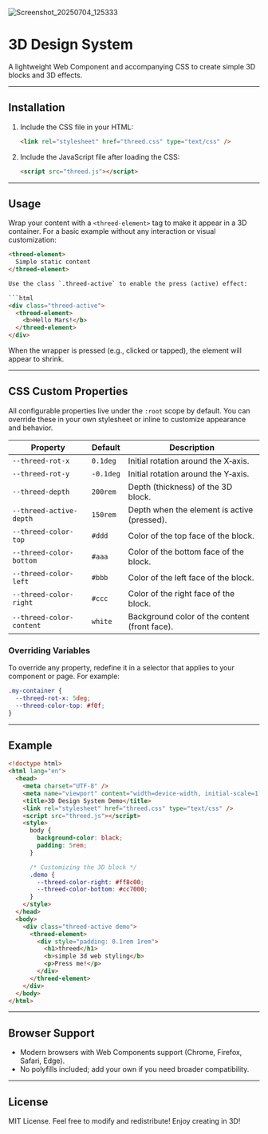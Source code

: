 ![Screenshot_20250704_125333](https://github.com/user-attachments/assets/748dc36f-d340-4e26-9311-6bc3a017d3e6)

# 3D Design System

A lightweight Web Component and accompanying CSS to create simple 3D blocks and 3D effects.

---

## Installation

1. Include the CSS file in your HTML:

   ```html
   <link rel="stylesheet" href="threed.css" type="text/css" />
   ```
2. Include the JavaScript file after loading the CSS:

   ```html
   <script src="threed.js"></script>
   ```

---

## Usage

Wrap your content with a `<threed-element>` tag to make it appear in a 3D container. For a basic example without any interaction or visual customization:

````html
<threed-element>
  Simple static content
</threed-element>

Use the class `.threed-active` to enable the press (active) effect:

```html
<div class="threed-active">
  <threed-element>
    <b>Hello Mars!</b>
  </threed-element>
</div>
````

When the wrapper is pressed (e.g., clicked or tapped), the element will appear to shrink.

---

## CSS Custom Properties

All configurable properties live under the `:root` scope by default. You can override these in your own stylesheet or inline to customize appearance and behavior.

| Property                 | Default   | Description                                   |
| ------------------------ | --------- | --------------------------------------------- |
| `--threed-rot-x`         | `0.1deg`  | Initial rotation around the X‑axis.           |
| `--threed-rot-y`         | `-0.1deg` | Initial rotation around the Y‑axis.           |
| `--threed-depth`         | `200rem`  | Depth (thickness) of the 3D block.            |
| `--threed-active-depth`  | `150rem`  | Depth when the element is active (pressed).   |
| `--threed-color-top`     | `#ddd`    | Color of the top face of the block.           |
| `--threed-color-bottom`  | `#aaa`    | Color of the bottom face of the block.        |
| `--threed-color-left`    | `#bbb`    | Color of the left face of the block.          |
| `--threed-color-right`   | `#ccc`    | Color of the right face of the block.         |
| `--threed-color-content` | `white`   | Background color of the content (front face). |

### Overriding Variables

To override any property, redefine it in a selector that applies to your component or page. For example:

```css
.my-container {
  --threed-rot-x: 5deg;
  --threed-color-top: #f0f;
}
```

---

## Example

```html
<!doctype html>
<html lang="en">
  <head>
    <meta charset="UTF-8" />
    <meta name="viewport" content="width=device-width, initial-scale=1.0" />
    <title>3D Design System Demo</title>
    <link rel="stylesheet" href="threed.css" type="text/css" />
    <script src="threed.js"></script>
    <style>
      body {
        background-color: black;
        padding: 5rem;
      }

      /* Customizing the 3D block */
      .demo {
        --threed-color-right: #ff8c00;
        --threed-color-bottom: #cc7000;
      }
    </style>
  </head>
  <body>
    <div class="threed-active demo">
      <threed-element>
        <div style="padding: 0.1rem 1rem">
          <h1>threed</h1>
          <b>simple 3d web styling</b>
          <p>Press me!</p>
        </div>
      </threed-element>
    </div>
  </body>
</html>
```

---

## Browser Support

* Modern browsers with Web Components support (Chrome, Firefox, Safari, Edge).
* No polyfills included; add your own if you need broader compatibility.

---

## License

MIT License. Feel free to modify and redistribute! Enjoy creating in 3D!
